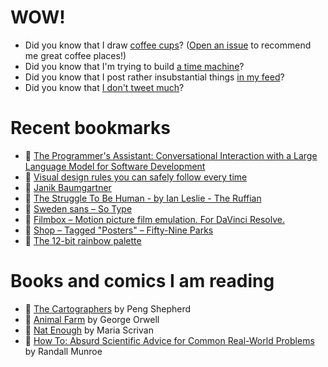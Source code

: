 # WOW!

- Did you know that I draw [coffee cups](https://papercups.mamuso.net/)? ([Open an issue](https://github.com/mamuso/papercups/issues) to recommend me great coffee places!)
- Did you know that I'm trying to build [a time machine](https://github.com/mamuso/fluxcapacitor)?
- Did you know that I post rather insubstantial things [in my feed](https://feed.mamuso.net/)?
- Did you know that [I don't tweet much](https://twitter.com/mamuso)?

# Recent bookmarks

- 👀 [The Programmer's Assistant: Conversational Interaction with a Large Language Model for Software Development](https://arxiv.org/pdf/2302.07080.pdf)
- 👀 [Visual design rules you can safely follow every time](https://anthonyhobday.com/sideprojects/saferules/)
- 👀 [Janik Baumgartner](https://kinaj.com/)
- 👀 [The Struggle To Be Human - by Ian Leslie - The Ruffian](https://ianleslie.substack.com/p/the-struggle-to-be-human)
- 👀 [Sweden sans – So Type](https://so-type.com/custom/sweden-sans/)
- 👀 [Filmbox – Motion picture film emulation. For DaVinci Resolve.](https://videovillage.co/filmbox/)
- 👀 [Shop – Tagged "Posters" – Fifty-Nine Parks](https://59parks.net/collections/all/posters)
- 👀 [The 12-bit rainbow palette](https://iamkate.com/data/12-bit-rainbow/)


# Books and comics I am reading

- 📘 [The Cartographers](https://www.goodreads.com/book/show/56224531) by Peng Shepherd
- 📘 [Animal Farm](https://www.goodreads.com/book/show/8349198) by George Orwell
- 📘 [Nat Enough](https://www.goodreads.com/book/show/45714795) by Maria Scrivan
- 📘 [How To: Absurd Scientific Advice for Common Real-World Problems](https://www.goodreads.com/book/show/43851501) by Randall Munroe

